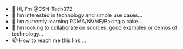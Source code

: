 - 👋 Hi, I’m @CSN-Tech372
- 👀 I’m interested in technology and simple use cases...
- 🌱 I’m currently learning RDMA/NVME/Baking a cake...
- 💞️ I’m looking to collaborate on sources, good examples or demos of technology...
- 📫 How to reach me this link ...

<!---
CSN-Tech372/CSN-Tech372 is a ✨ special ✨ repository because its `README.md` (this file) appears on your GitHub profile.
You can click the Preview link to take a look at your changes.
--->
